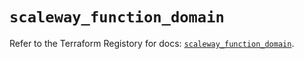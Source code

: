 # `scaleway_function_domain`

Refer to the Terraform Registory for docs: [`scaleway_function_domain`](https://registry.terraform.io/providers/scaleway/scaleway/2.39.0/docs/resources/function_domain).

